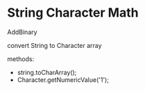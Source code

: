# String Character Math

AddBinary

convert String to Character array 

methods:
- string.toCharArray();
- Character.getNumericValue('1');
